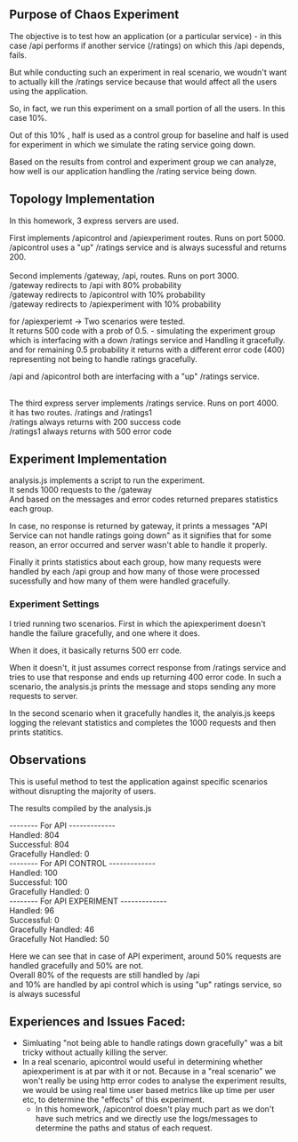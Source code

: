 ## Purpose of Chaos Experiment

The objective is to test how an application (or a particular service) - in this case /api performs if another service (/ratings) on which this /api depends, fails. <br />

But while conducting such an experiment in real scenario, we woudn't want to actually kill the /ratings service because that would affect all the users using the application.<br />

So, in fact, we run this experiment on a small portion of all the users. In this case 10%.<br />

Out of this 10% , half is used as a control group for baseline and half is used for experiment in which we simulate the rating service going down.<br />

Based on the results from control and experiment group we can analyze, how well is our application handling the /rating service being down.<br />


## Topology Implementation

In this homework, 3 express servers are used.<br />

First implements /apicontrol and /apiexperiment routes. Runs on port 5000.<br />
/apicontrol uses a "up" /ratings service and is always sucessful and returns 200.<br />
<br />
Second implements /gateway, /api,  routes. Runs on port 3000.<br />
/gateway redirects to /api with 80% probability<br />
/gateway redirects to /apicontrol with 10% probability<br />
/gateway redirects to /apiexperiment with 10% probability<br />


for /apiexperiemt -> Two scenarios were tested. <br />
It returns 500 code with a prob of 0.5. - simulating the experiment group which is interfacing with a down /ratings service and Handling it gracefully.<br />
and for remaining 0.5 probability it returns with a different error code (400) representing not being to handle ratings gracefully.<br />


/api and /apicontrol both are interfacing with a "up" /ratings service.<br />

<br />
The third express server implements /ratings service. Runs on port 4000.<br />
it has two routes. /ratings and /ratings1<br />
/ratings always returns with 200 success code<br />
/ratings1 always returns with 500 error code<br />

## Experiment Implementation
analysis.js implements a script to run the experiment. <br />
It sends 1000 requests to the /gateway<br />
And based on the messages and error codes returned prepares statistics each group.<br />

In case, no response is returned by gateway, it prints a messages "API Service can not handle ratings going down" as it signifies that for some reason, an error occurred and server wasn't able to handle it properly.<br />

Finally it prints statistics about each group, how many requests were handled by each /api group and how many of those were processed sucessfully and how many of them were handled gracefully.<br />


### Experiment Settings
I tried running two scenarios. First in which the apiexperiment doesn't handle the failure gracefully, and one where it does.<br />

When it does, it basically returns 500 err code.<br />

When it doesn't, it just assumes correct response from /ratings service and tries to use that response and ends up returning 400 error code. In such a scenario, the analysis.js prints the message and stops sending any more requests to server.<br />


In the second scenario when it gracefully handles it, the analyis.js keeps logging the relevant statistics and completes the 1000 requests and then prints statitics.<br />

## Observations
This is useful method to test the application against specific scenarios without disrupting the majority of users.<br />

The results compiled by the analysis.js<br />

-------- For API -------------<br />
Handled:  804<br />
Successful:  804<br />
Gracefully Handled:  0<br />
-------- For API CONTROL -------------<br />
Handled:  100<br />
Successful:  100<br />
Gracefully Handled:  0<br />
-------- For API EXPERIMENT -------------<br />
Handled:  96<br />
Successful:  0<br />
Gracefully Handled:  46<br />
Gracefully Not Handled:  50<br />

Here we can see that in case of API experiment, around 50% requests are handled gracefully and 50% are not.<br />
Overall 80% of the requests are still handled by /api<br />
and 10% are handled by api control which is using "up" ratings service, so is always sucessful<br />


## Experiences and Issues Faced:
- Simluating "not being able to handle ratings down gracefully" was a bit tricky without actually killing the server. <br />
- In a real scenario, apicontrol would useful in determining whether apiexperiment is at par with it or not. Because in a "real scenario" we won't really be using http error codes to analyse the experiment results, we would be using real time user based metrics like up time per user etc, to determine the "effects" of this experiment.<br />
	- In this homework, /apicontrol doesn't play much part as we don't have such metrics and we directly use the logs/messages to determine the paths and status of each request.<br />

